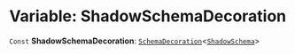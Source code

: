 # Variable: ShadowSchemaDecoration

`Const` **ShadowSchemaDecoration**: [`SchemaDecoration`](/en/auto-docs/editor/interfaces/SchemaDecoration-1.md)<[`ShadowSchema`](/en/auto-docs/editor/interfaces/ShadowSchema.md)>
